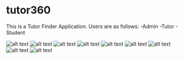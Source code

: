 # tutor360

This is a Tutor Finder Application.
Users are as follows:
-Admin
-Tutor
-Student


![alt text](screenshots/1.jpg)
![alt text](screenshots/2.jpg)
![alt text](screenshots/3.jpg)
![alt text](screenshots/4.jpg)
![alt text](screenshots/5.jpg)
![alt text](screenshots/6.jpg)
![alt text](screenshots/7.jpg)
![alt text](screenshots/8.jpg)
![alt text](screenshots/9.jpg)


